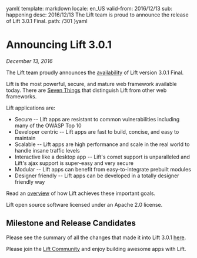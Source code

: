 yaml{
template: markdown
locale: en_US
valid-from: 2016/12/13
sub: happening
desc: 2016/12/13 The Lift team is proud to announce the release of Lift 3.0.1 Final.
path: /301
}yaml

# Announcing Lift 3.0.1

_December 13, 2016_

The Lift team proudly announces the [availability](/download) of Lift version
3.0.1 Final.

Lift is the most powerful, secure, and mature web framework available today.
There are [Seven Things](shttps://seventhings.liftweb.net/) that distinguish
Lift from other web frameworks.

Lift applications are:

 - Secure -- Lift apps are resistant to common vulnerabilities including many of the OWASP Top 10
 - Developer centric -- Lift apps are fast to build, concise, and easy to maintain
 - Scalable -- Lift apps are high performance and scale in the real world to handle insane traffic levels
 - Interactive like a desktop app -- Lift's comet support is unparalleled and Lift's ajax support is super-easy and very secure
 - Modular -- Lift apps can benefit from easy-to-integrate prebuilt modules
 - Designer friendly -- Lift apps can be developed in a totally designer friendly way

Read an [overview](/lift_overview) of how Lift achieves these important goals.

Lift open source software licensed under an Apache 2.0 license.

## Milestone and Release Candidates

Please see the summary of all the changes that made it into Lift 3.0.1
[here](https://github.com/lift/framework/releases/tag/3.0.1-release).

Please join the [Lift Community](https://groups.google.com/group/liftweb) and
enjoy building awesome apps with Lift.
